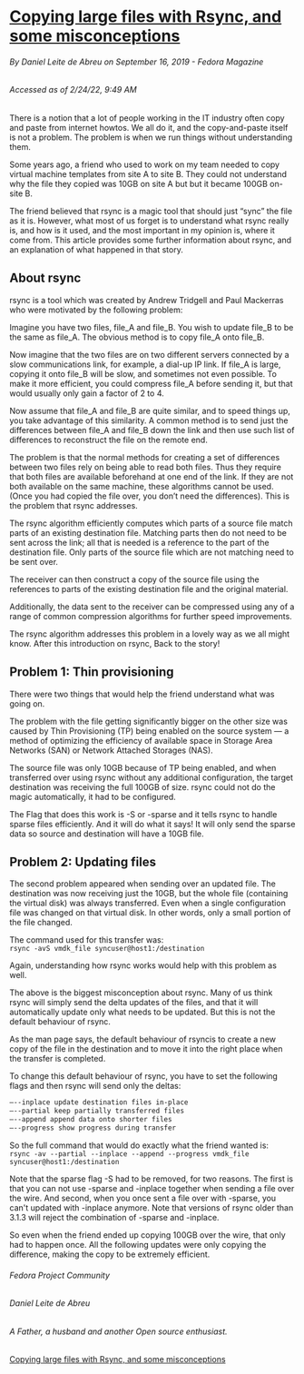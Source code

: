 
# [ Copying large files with Rsync, and some misconceptions](https://fedoramagazine.org/copying-large-files-with-rsync-and-some-misconceptions/)  
###### _By Daniel Leite de Abreu on September 16, 2019 - Fedora Magazine_  
###### _Accessed as of 2/24/22, 9:49 AM_  

There is a notion that a lot of people working in the IT industry often copy and paste from 
internet howtos. We all do it, and the copy-and-paste itself is not a problem. The problem 
is when we run things without understanding them.  

Some years ago, a friend who used to work on my team needed to copy virtual machine templates
from site A to site B. They could not understand why the file they copied was 10GB on site A 
but but it became 100GB on-site B.  

The friend believed that rsync is a magic tool that should just “sync” the file as it is.
However, what most of us forget is to understand what rsync really is, and how is it used,
and the most important in my opinion is, where it come from. This article provides some 
further information about rsync, and an explanation of what happened in that story.  

## About rsync  

rsync is a tool which was created by Andrew Tridgell and Paul Mackerras who were motivated by 
the following problem:  

Imagine you have two files, file_A and file_B. You wish to update file_B to be the same as 
file_A. The obvious method is to copy file_A onto file_B.  

Now imagine that the two files are on two different servers connected by a slow communications 
link, for example, a dial-up IP link. If file_A is large, copying it onto file_B will be 
slow, and sometimes not even possible. To make it more efficient, you could compress file_A 
before sending it, but that would usually only gain a factor of 2 to 4.  

Now assume that file_A and file_B are quite similar, and to speed things up, you take
advantage of this similarity. A common method is to send just the differences between file_A 
and file_B down the link and then use such list of differences to reconstruct the file on the 
remote end.  

The problem is that the normal methods for creating a set of differences between two files
rely on being able to read both files. Thus they require that both files are available
beforehand at one end of the link. If they are not both available on the same machine, these 
algorithms cannot be used. (Once you had copied the file over, you don’t need the differences). 
This is the problem that rsync addresses.  

The rsync algorithm efficiently computes which parts of a source file match parts of an
existing destination file. Matching parts then do not need to be sent across the link; all 
that is needed is a reference to the part of the destination file. Only parts of the source 
file which are not matching need to be sent over.  

The receiver can then construct a copy of the source file using the references to parts of 
the existing destination file and the original material.  

Additionally, the data sent to the receiver can be compressed using any of a range of common 
compression algorithms for further speed improvements.  

The rsync algorithm addresses this problem in a lovely way as we all might know. After this 
introduction on rsync, Back to the story!  

## Problem 1: Thin provisioning

There were two things that would help the friend understand what was going on.  

The problem with the file getting significantly bigger on the other size was caused by Thin
Provisioning (TP) being enabled on the source system — a method of optimizing the efficiency 
of available space in Storage Area Networks (SAN) or Network Attached Storages (NAS).  

The source file was only 10GB because of TP being enabled, and when transferred over using 
rsync without any additional configuration, the target destination was receiving the full 100GB 
of size. rsync could not do the magic automatically, it had to be configured.  

The Flag that does this work is -S or -sparse and it tells rsync to handle sparse files
efficiently. And it will do what it says! It will only send the sparse data so source and
destination will have a 10GB file.  

## Problem 2: Updating files

The second problem appeared when sending over an updated file. The destination was now 
receiving just the 10GB, but the whole file (containing the virtual disk) was always
transferred. Even when a single configuration file was changed on that virtual disk. In 
other words, only a small portion of the file changed.  

The command used for this transfer was:  
`rsync -avS vmdk_file syncuser@host1:/destination`  

Again, understanding how rsync works would help with this problem as well.  

The above is the biggest misconception about rsync. Many of us think rsync will simply send 
the delta updates of the files, and that it will automatically update only what needs to be 
updated. But this is not the default behaviour of rsync.  

As the man page says, the default behaviour of rsyncis to create a new copy of the file in the 
destination and to move it into the right place when the transfer is completed.  

To change this default behaviour of rsync, you have to set the following flags and then rsync
will send only the deltas:  
```bash
—--inplace update destination files in-place
—--partial keep partially transferred files
—--append append data onto shorter files
—--progress show progress during transfer
```  

So the full command that would do exactly what the friend wanted is:  
`rsync -av --partial --inplace --append --progress vmdk_file syncuser@host1:/destination`  

Note that the sparse flag -S had to be removed, for two reasons. The first is that you can not 
use -sparse and -inplace together when sending a file over the wire. And second, when you once 
sent a file over with -sparse, you can't updated with -inplace anymore. Note that versions of 
rsync older than 3.1.3 will reject the combination of -sparse and -inplace.  

So even when the friend ended up copying 100GB over the wire, that only had to happen once. 
All the following updates were only copying the difference, making the copy to be extremely 
efficient.  

###### Fedora Project Community  
###### Daniel Leite de Abreu  
###### _A Father, a husband and another Open source enthusiast._  

[Copying large files with Rsync, and some misconceptions](https://fedoramagazine.org/copying-large-files-with-rsync-and-some-misconceptions/)  
